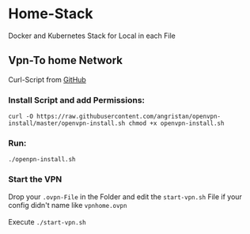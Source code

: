 # Home-Stack
Docker and Kubernetes Stack for Local in each File


## Vpn-To home Network

Curl-Script from [GitHub](https://github.com/angristan/openvpn-install)
<br>
### Install Script and add Permissions: <br>
`curl -O https://raw.githubusercontent.com/angristan/openvpn-install/master/openvpn-install.sh chmod +x openvpn-install.sh` <br>
### Run: 
`./openpn-install.sh`<br>
### Start the VPN <br>
Drop your `.ovpn-File` in the Folder and edit the `start-vpn.sh` File if your config didn't name like `vpnhome.ovpn` <br> <br>
Execute  `./start-vpn.sh`<br>

